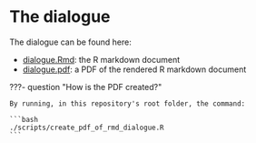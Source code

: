 # The dialogue

The dialogue can be found here:

- [dialogue.Rmd](dialogue.Rmd): the R markdown document
- [dialogue.pdf](dialogue.pdf): a PDF of the rendered R markdown document

???- question "How is the PDF created?"

    By running, in this repository's root folder, the command:

    ```bash
    ./scripts/create_pdf_of_rmd_dialogue.R
    ```
